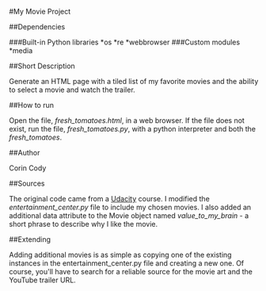 
#My Movie Project

##Dependencies

###Built-in Python libraries
	*os
	*re
	*webbrowser
###Custom modules
	*media

##Short Description

Generate an HTML page with a tiled list of my favorite movies and the ability to select a movie and watch the trailer. 

##How to run

Open the file, *fresh_tomatoes.html*, in a web browser. If the file does not exist, run the file, *fresh_tomatoes.py*, with a python interpreter and both the *fresh_tomatoes*.

##Author

Corin Cody

##Sources

The original code came from a [Udacity](http://udacity.com) course. I modified the *entertainment_center.py* file to include my chosen movies. I also added an additional data attribute to the Movie object named *value_to_my_brain* - a short phrase to describe why I like the movie. 

##Extending

Adding additional movies is as simple as copying one of the existing instances in the entertainment_center.py file and creating a new one. Of course, you'll have to search for a reliable source for the movie art and the YouTube trailer URL. 


